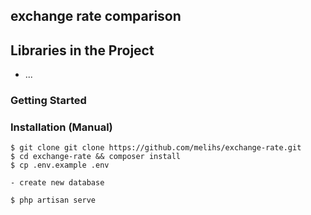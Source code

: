 ## exchange rate comparison

## Libraries in the Project
- ...

### Getting Started

### Installation (Manual)
```console
$ git clone git clone https://github.com/melihs/exchange-rate.git
$ cd exchange-rate && composer install
$ cp .env.example .env

- create new database

$ php artisan serve
